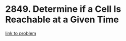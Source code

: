 # 2849. Determine if a Cell Is Reachable at a Given Time

[link to problem](https://leetcode.com/problems/determine-if-a-cell-is-reachable-at-a-given-time/?envType=daily-question&envId=2023-11-08)
